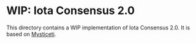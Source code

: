 # WIP: Iota Consensus 2.0

This directory contains a WIP implementation of Iota Consensus 2.0.
It is based on [Mysticeti](https://github.com/MystenLabs/mysticeti).
